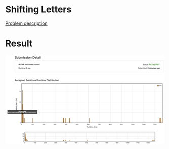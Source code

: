 # Shifting Letters

[Problem description](https://leetcode.com/problems/shifting-letters/description)

# Result

![result](result.png)
